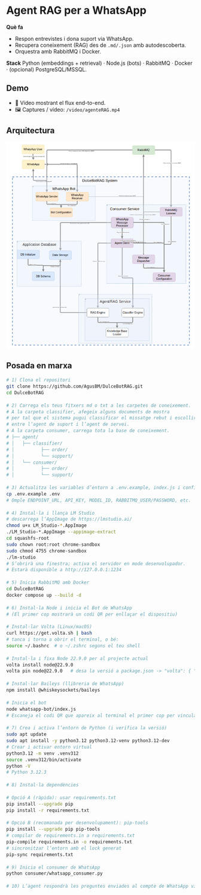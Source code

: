 # Agent RAG per a WhatsApp

**Què fa**

* Respon entrevistes i dona suport via WhatsApp.
* Recupera coneixement (RAG) des de `.md/.json` amb autodescoberta.
* Orquestra amb RabbitMQ i Docker.

**Stack**
Python (embeddings + retrieval) · Node.js (bots) · RabbitMQ · Docker · (opcional) PostgreSQL/MSSQL.

## Demo

* 🎥 Vídeo mostrant el flux end-to-end.
* 🖼️ Captures / vídeo: `/video/agenteRAG.mp4`

## Arquitectura

![Diagrama](images/arquitectura.png)

## Posada en marxa

```bash
# 1) Clona el repositori
git clone https://github.com/AgusBM/DulceBotRAG.git
cd DulceBotRAG

# 2) Carrega els teus fitxers md o txt a les carpetes de coneixement.
# A la carpeta classifier, afegeix alguns documents de mostra
# per tal que el sistema pugui classificar el missatge rebut i escollir
# entre l’agent de suport i l’agent de servei.
# A la carpeta consumer, carrega tota la base de coneixement.
# ├── agent/
# │   ├── classifier/
# │          ├── order/
# │          └── support/
# │   └── consumer/
# │          ├── order/
# │          └── support/

# 3) Actualitza les variables d’entorn a .env.example, index.js i config.py
cp .env.example .env
# Omple ENDPOINT_URL, API_KEY, MODEL_ID, RABBITMQ_USER/PASSWORD, etc.

# 4) Instal·la i llança LM Studio
# descarrega l’AppImage de https://lmstudio.ai/
chmod u+x LM_Studio-*.AppImage
./LM_Studio-*.AppImage --appimage-extract
cd squashfs-root
sudo chown root:root chrome-sandbox
sudo chmod 4755 chrome-sandbox
./lm-studio
# S’obrirà una finestra; activa el servidor en mode desenvolupador.
# Estarà disponible a http://127.0.0.1:1234

# 5) Inicia RabbitMQ amb Docker
cd DulceBotRAG
docker compose up --build -d

# 6) Instal·la Node i inicia el Bot de WhatsApp
# (El primer cop mostrarà un codi QR per enllaçar el dispositiu)

# Instal·lar Volta (Linux/macOS)
curl https://get.volta.sh | bash
# tanca i torna a obrir el terminal, o bé:
source ~/.bashrc  # o ~/.zshrc segons el teu shell

# Instal·la i fixa Node 22.9.0 per al projecte actual
volta install node@22.9.0
volta pin node@22.9.0   # desa la versió a package.json -> "volta": { "node": "22.9.0" }

# Instal·lar Baileys (llibreria de WhatsApp)
npm install @whiskeysockets/baileys

# Inicia el bot
node whatsapp-bot/index.js
# Escaneja el codi QR que apareix al terminal el primer cop per vincular la sessió de WhatsApp

# 7) Crea i activa l’entorn de Python (i verifica la versió)
sudo apt update
sudo apt install -y python3.12 python3.12-venv python3.12-dev
# Crear i activar entorn virtual
python3.12 -m venv .venv312
source .venv312/bin/activate
python -V
# Python 3.12.3

# 8) Instal·la dependències

# Opció A (ràpida): usar requirements.txt
pip install --upgrade pip
pip install -r requirements.txt

# Opció B (recomanada per desenvolupament): pip-tools
pip install --upgrade pip pip-tools
# compilar de requirements.in a requirements.txt
pip-compile requirements.in -o requirements.txt
# sincronitzar l’entorn amb el lock generat
pip-sync requirements.txt

# 9) Inicia el consumer de WhatsApp
python consumer/whatsapp_consumer.py

# 10) L’agent respondrà les preguntes enviades al compte de WhatsApp vinculat. Bon servei!
```
